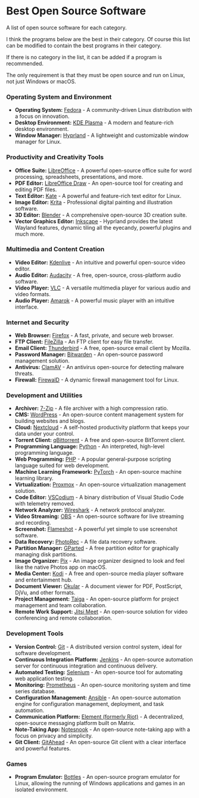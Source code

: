 # Best Open Source Software

A list of open source software for each category.

I think the programs below are the best in their category. Of course this list can be modified to contain the best programs in their category.

If there is no category in the list, it can be added if a program is recommended.

The only requirement is that they must be open source and run on Linux, not just Windows or macOS.

### Operating System and Environment
- **Operating System:** [Fedora](https://fedoraproject.org/) - A community-driven Linux distribution with a focus on innovation.
- **Desktop Environment:** [KDE Plasma](https://kde.org/plasma-desktop) - A modern and feature-rich desktop environment.
- **Window Manager:** [Hyprland](https://hyprland.org/) - A lightweight and customizable window manager for Linux.

### Productivity and Creativity Tools
- **Office Suite:** [LibreOffice](https://www.libreoffice.org/) - A powerful open-source office suite for word processing, spreadsheets, presentations, and more.
- **PDF Editor:** [LibreOffice Draw](https://www.libreoffice.org/discover/draw/) - An open-source tool for creating and editing PDF files.
- **Text Editor:** [Kate](https://kate-editor.org/) - A powerful and feature-rich text editor for Linux.
- **Image Editor:** [Krita](https://krita.org/) - Professional digital painting and illustration software.
- **3D Editor:** [Blender](https://www.blender.org/) - A comprehensive open-source 3D creation suite.
- **Vector Graphics Editor:** [Inkscape](https://inkscape.org/) - Hyprland provides the latest Wayland features, dynamic tiling all the eyecandy, powerful plugins and much more.

### Multimedia and Content Creation
- **Video Editor:** [Kdenlive](https://kdenlive.org/) - An intuitive and powerful open-source video editor.
- **Audio Editor:** [Audacity](https://www.audacityteam.org/) - A free, open-source, cross-platform audio software.
- **Video Player:** [VLC](https://www.videolan.org/vlc/) - A versatile multimedia player for various audio and video formats.
- **Audio Player:** [Amarok](https://amarok.kde.org/) - A powerful music player with an intuitive interface.

### Internet and Security
- **Web Browser:** [Firefox](https://www.mozilla.org/en-US/firefox/new/) - A fast, private, and secure web browser.
- **FTP Client:** [FileZilla](https://filezilla-project.org/) - An FTP client for easy file transfer.
- **Email Client:** [Thunderbird](https://www.thunderbird.net/) - A free, open-source email client by Mozilla.
- **Password Manager:** [Bitwarden](https://bitwarden.com/) - An open-source password management solution.
- **Antivirus:** [ClamAV](https://www.clamav.net/) - An antivirus open-source for detecting malware threats.
- **Firewall:** [FirewalD](https://firewalld.org/) - A dynamic firewall management tool for Linux.

### Development and Utilities
- **Archiver:** [7-Zip](https://www.7-zip.org/) - A file archiver with a high compression ratio.
- **CMS:** [WordPress](https://wordpress.org/) - An open-source content management system for building websites and blogs.
- **Cloud:** [Nextcloud](https://nextcloud.com/) - A self-hosted productivity platform that keeps your data under your control.
- **Torrent Client:** [qBittorrent](https://www.qbittorrent.org/) - A free and open-source BitTorrent client.
- **Programming Language:** [Python](https://www.python.org/) - An interpreted, high-level programming language.
- **Web Programming:** [PHP](https://www.php.net/) - A popular general-purpose scripting language suited for web development.
- **Machine Learning Framework:** [PyTorch](https://pytorch.org/) - An open-source machine learning library.
- **Virtualization:** [Proxmox](https://proxmox.com/en/) - An open-source virtualization management solution.
- **Code Editor:** [VSCodium](https://vscodium.com/) - A binary distribution of Visual Studio Code with telemetry removed.
- **Network Analyzer:** [Wireshark](https://www.wireshark.org/) - A network protocol analyzer.
- **Video Streaming:** [OBS](https://obsproject.com/) - An open-source software for live streaming and recording.
- **Screenshot:** [Flameshot](https://flameshot.org/) - A powerful yet simple to use screenshot software.
- **Data Recovery:** [PhotoRec](https://www.cgsecurity.org/wiki/PhotoRec) - A file data recovery software.
- **Partition Manager:** [GParted](https://gparted.org/) - A free partition editor for graphically managing disk partitions.
- **Image Organizer:** [Pix](https://github.com/linuxmint/pix) - An image organizer designed to look and feel like the native Photos app on macOS.
- **Media Center:** [Kodi](https://kodi.tv/) - A free and open-source media player software and entertainment hub.
- **Document Viewer:** [Okular](https://okular.kde.org/) - A document viewer for PDF, PostScript, DjVu, and other formats.
- **Project Management:** [Taiga](https://taiga.io/) - An open-source platform for project management and team collaboration.
- **Remote Work Support:** [Jitsi Meet](https://jitsi.org/jitsi-meet/) - An open-source solution for video conferencing and remote collaboration.

### Development Tools
- **Version Control:** [Git](https://git-scm.com/) - A distributed version control system, ideal for software development.
- **Continuous Integration Platform:** [Jenkins](https://www.jenkins.io/) - An open-source automation server for continuous integration and continuous delivery.
- **Automated Testing:** [Selenium](https://www.selenium.dev/) - An open-source tool for automating web application testing.
- **Monitoring:** [Prometheus](https://prometheus.io/) - An open-source monitoring system and time series database.
- **Configuration Management:** [Ansible](https://www.ansible.com/) - An open-source automation engine for configuration management, deployment, and task automation.
- **Communication Platform:** [Element (formerly Riot)](https://element.io/) - A decentralized, open-source messaging platform built on Matrix.
- **Note-Taking App:** [Notesnook](https://notesnook.com/) - An open-source note-taking app with a focus on privacy and simplicity.
- **Git Client:** [GitAhead](https://gitahead.github.io/gitahead.com/) - An open-source Git client with a clear interface and powerful features.
  
### Games
- **Program Emulator:** [Bottles](https://usebottles.com/) - An open-source program emulator for Linux, allowing the running of Windows applications and games in an isolated environment.

